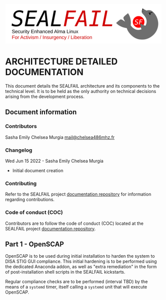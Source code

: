 ![SEALFAIL logo](../Graphics/logo-transparent.png) 

# ARCHITECTURE DETAILED DOCUMENTATION

This document details the SEALFAIL architecture and its components to the technical level. It is to be held as the only authority on technical decisions arising from the development process.

## Document information

### Contributors

Sasha Emily Chelsea Murgia <mail@chelsea486mhz.fr>

### Changelog

Wed Jun 15 2022 - Sasha Emily Chelsea Murgia

* Initial document creation

### Contributing

Refer to the SEALFAIL project [documentation repository](https://github.com/SEALFAIL/Documentation) for information regarding contributions.

### Code of conduct (COC)

Contributors are to follow the code of conduct (COC) located at the SEALFAIL project [documentation repository](https://github.com/SEALFAIL/Documentation).

## Part 1 - OpenSCAP

OpenSCAP is to be used during initial installation to harden the system to DISA STIG GUI compliance. This initial hardening is to be performed using the dedicated Anaconda addon, as well as "extra remediation" in the form of post-installation shell scripts in the SEALFAIL kickstarts.

Regular compliance checks are to be performed (interval TBD) by the means of a `systemd` timer, itself calling a `systemd` unit that will execute OpenSCAP.